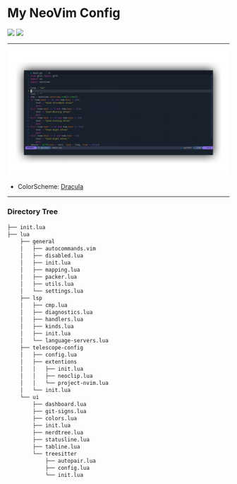 # My NeoVim Config

<img src="https://img.shields.io/badge/Lua-2C2D72?style=for-the-badge&logo=lua&logoColor=white " /> <img src="https://img.shields.io/badge/NeoVim-%2357A143.svg?&style=for-the-badge&logo=neovim&logoColor=white" />


---
<img src="https://github.com/Iamafnan/my-nvimrc/blob/main/assets/screenshot1.jpg" />

* ColorScheme: [Dracula](https:/github.com/dracula/vim)
---

### Directory Tree
```
├── init.lua
├── lua
    ├── general
    │   ├── autocommands.vim
    │   ├── disabled.lua
    │   ├── init.lua
    │   ├── mapping.lua
    │   ├── packer.lua
    │   ├── utils.lua
    │   └── settings.lua 
    ├── lsp
    │   ├── cmp.lua
    │   ├── diagnostics.lua
    │   ├── handlers.lua
    │   ├── kinds.lua
    │   ├── init.lua
    │   └── language-servers.lua
    ├── telescope-config
    │   ├── config.lua
    │   ├── extentions
    │   │   ├── init.lua
    │   │   ├── neoclip.lua
    │   │   └── project-nvim.lua
    │   └── init.lua
    └── ui
        ├── dashboard.lua
        ├── git-signs.lua
        ├── colors.lua
        ├── init.lua
        ├── nerdtree.lua
        ├── statusline.lua
        ├── tabline.lua
        └── treesitter
            ├── autopair.lua
            ├── config.lua
            └── init.lua

```
